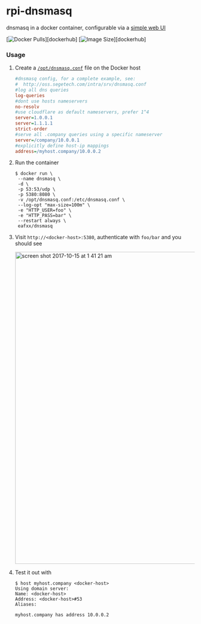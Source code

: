 # rpi-dnsmasq

dnsmasq in a docker container, configurable via a [simple web UI](https://github.com/jpillora/webproc)

[![Docker Pulls](https://img.shields.io/docker/pulls/jpillora/dnsmasq.svg)][dockerhub]
[![Image Size](https://images.microbadger.com/badges/image/jpillora/dnsmasq.svg)][dockerhub]

### Usage

1. Create a [`/opt/dnsmasq.conf`](http://oss.segetech.com/intra/srv/dnsmasq.conf) file on the Docker host

   ```ini
   #dnsmasq config, for a complete example, see:
   #  http://oss.segetech.com/intra/srv/dnsmasq.conf
   #log all dns queries
   log-queries
   #dont use hosts nameservers
   no-resolv
   #use cloudflare as default nameservers, prefer 1^4
   server=1.0.0.1
   server=1.1.1.1
   strict-order
   #serve all .company queries using a specific nameserver
   server=/company/10.0.0.1
   #explicitly define host-ip mappings
   address=/myhost.company/10.0.0.2
   ```

1. Run the container

   ```
   $ docker run \
   	--name dnsmasq \
   	-d \
   	-p 53:53/udp \
   	-p 5380:8080 \
   	-v /opt/dnsmasq.conf:/etc/dnsmasq.conf \
   	--log-opt "max-size=100m" \
   	-e "HTTP_USER=foo" \
   	-e "HTTP_PASS=bar" \
   	--restart always \
   	eafxx/dnsmasq
   ```

1. Visit `http://<docker-host>:5380`, authenticate with `foo/bar` and you should see

   <img width="833" alt="screen shot 2017-10-15 at 1 41 21 am" src="https://user-images.githubusercontent.com/633843/31580966-baacba62-b1a9-11e7-8439-ca1ddfe828dd.png">

1. Test it out with

   ```
   $ host myhost.company <docker-host>
   Using domain server:
   Name: <docker-host>
   Address: <docker-host>#53
   Aliases:

   myhost.company has address 10.0.0.2
   ```

